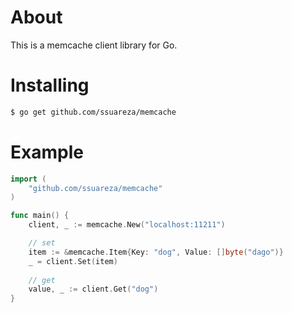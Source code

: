 # About
This is a memcache client library for Go.

# Installing
```sh
$ go get github.com/ssuareza/memcache
```

# Example
```go
import (
    "github.com/ssuareza/memcache"
)

func main() {
    client, _ := memcache.New("localhost:11211")

    // set
    item := &memcache.Item{Key: "dog", Value: []byte("dago")}
	_ = client.Set(item)
	
    // get
    value, _ := client.Get("dog")
}
```